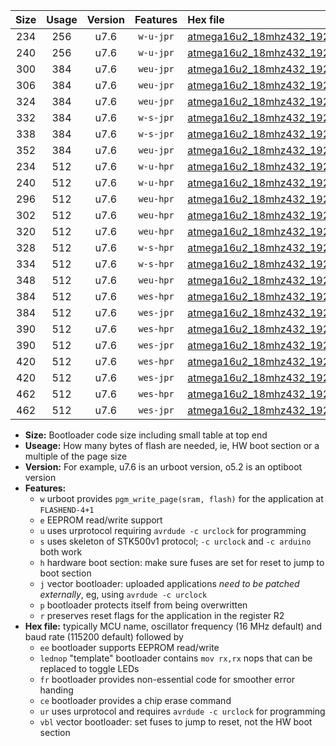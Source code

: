 |Size|Usage|Version|Features|Hex file|
|:-:|:-:|:-:|:-:|:--|
|234|256|u7.6|`w-u-jpr`|[atmega16u2_18mhz432_19200bps_ur_vbl.hex](https://raw.githubusercontent.com/stefanrueger/urboot/main/bootloaders/atmega16u2/fcpu_18mhz432/19200_bps/atmega16u2_18mhz432_19200bps_ur_vbl.hex)|
|240|256|u7.6|`w-u-jpr`|[atmega16u2_18mhz432_19200bps_lednop_ur_vbl.hex](https://raw.githubusercontent.com/stefanrueger/urboot/main/bootloaders/atmega16u2/fcpu_18mhz432/19200_bps/atmega16u2_18mhz432_19200bps_lednop_ur_vbl.hex)|
|300|384|u7.6|`weu-jpr`|[atmega16u2_18mhz432_19200bps_ee_ur_vbl.hex](https://raw.githubusercontent.com/stefanrueger/urboot/main/bootloaders/atmega16u2/fcpu_18mhz432/19200_bps/atmega16u2_18mhz432_19200bps_ee_ur_vbl.hex)|
|306|384|u7.6|`weu-jpr`|[atmega16u2_18mhz432_19200bps_ee_lednop_ur_vbl.hex](https://raw.githubusercontent.com/stefanrueger/urboot/main/bootloaders/atmega16u2/fcpu_18mhz432/19200_bps/atmega16u2_18mhz432_19200bps_ee_lednop_ur_vbl.hex)|
|324|384|u7.6|`weu-jpr`|[atmega16u2_18mhz432_19200bps_ee_lednop_fr_ur_vbl.hex](https://raw.githubusercontent.com/stefanrueger/urboot/main/bootloaders/atmega16u2/fcpu_18mhz432/19200_bps/atmega16u2_18mhz432_19200bps_ee_lednop_fr_ur_vbl.hex)|
|332|384|u7.6|`w-s-jpr`|[atmega16u2_18mhz432_19200bps_vbl.hex](https://raw.githubusercontent.com/stefanrueger/urboot/main/bootloaders/atmega16u2/fcpu_18mhz432/19200_bps/atmega16u2_18mhz432_19200bps_vbl.hex)|
|338|384|u7.6|`w-s-jpr`|[atmega16u2_18mhz432_19200bps_lednop_vbl.hex](https://raw.githubusercontent.com/stefanrueger/urboot/main/bootloaders/atmega16u2/fcpu_18mhz432/19200_bps/atmega16u2_18mhz432_19200bps_lednop_vbl.hex)|
|352|384|u7.6|`weu-jpr`|[atmega16u2_18mhz432_19200bps_ee_lednop_fr_ce_ur_vbl.hex](https://raw.githubusercontent.com/stefanrueger/urboot/main/bootloaders/atmega16u2/fcpu_18mhz432/19200_bps/atmega16u2_18mhz432_19200bps_ee_lednop_fr_ce_ur_vbl.hex)|
|234|512|u7.6|`w-u-hpr`|[atmega16u2_18mhz432_19200bps_ur.hex](https://raw.githubusercontent.com/stefanrueger/urboot/main/bootloaders/atmega16u2/fcpu_18mhz432/19200_bps/atmega16u2_18mhz432_19200bps_ur.hex)|
|240|512|u7.6|`w-u-hpr`|[atmega16u2_18mhz432_19200bps_lednop_ur.hex](https://raw.githubusercontent.com/stefanrueger/urboot/main/bootloaders/atmega16u2/fcpu_18mhz432/19200_bps/atmega16u2_18mhz432_19200bps_lednop_ur.hex)|
|296|512|u7.6|`weu-hpr`|[atmega16u2_18mhz432_19200bps_ee_ur.hex](https://raw.githubusercontent.com/stefanrueger/urboot/main/bootloaders/atmega16u2/fcpu_18mhz432/19200_bps/atmega16u2_18mhz432_19200bps_ee_ur.hex)|
|302|512|u7.6|`weu-hpr`|[atmega16u2_18mhz432_19200bps_ee_lednop_ur.hex](https://raw.githubusercontent.com/stefanrueger/urboot/main/bootloaders/atmega16u2/fcpu_18mhz432/19200_bps/atmega16u2_18mhz432_19200bps_ee_lednop_ur.hex)|
|320|512|u7.6|`weu-hpr`|[atmega16u2_18mhz432_19200bps_ee_lednop_fr_ur.hex](https://raw.githubusercontent.com/stefanrueger/urboot/main/bootloaders/atmega16u2/fcpu_18mhz432/19200_bps/atmega16u2_18mhz432_19200bps_ee_lednop_fr_ur.hex)|
|328|512|u7.6|`w-s-hpr`|[atmega16u2_18mhz432_19200bps.hex](https://raw.githubusercontent.com/stefanrueger/urboot/main/bootloaders/atmega16u2/fcpu_18mhz432/19200_bps/atmega16u2_18mhz432_19200bps.hex)|
|334|512|u7.6|`w-s-hpr`|[atmega16u2_18mhz432_19200bps_lednop.hex](https://raw.githubusercontent.com/stefanrueger/urboot/main/bootloaders/atmega16u2/fcpu_18mhz432/19200_bps/atmega16u2_18mhz432_19200bps_lednop.hex)|
|348|512|u7.6|`weu-hpr`|[atmega16u2_18mhz432_19200bps_ee_lednop_fr_ce_ur.hex](https://raw.githubusercontent.com/stefanrueger/urboot/main/bootloaders/atmega16u2/fcpu_18mhz432/19200_bps/atmega16u2_18mhz432_19200bps_ee_lednop_fr_ce_ur.hex)|
|384|512|u7.6|`wes-hpr`|[atmega16u2_18mhz432_19200bps_ee.hex](https://raw.githubusercontent.com/stefanrueger/urboot/main/bootloaders/atmega16u2/fcpu_18mhz432/19200_bps/atmega16u2_18mhz432_19200bps_ee.hex)|
|384|512|u7.6|`wes-jpr`|[atmega16u2_18mhz432_19200bps_ee_vbl.hex](https://raw.githubusercontent.com/stefanrueger/urboot/main/bootloaders/atmega16u2/fcpu_18mhz432/19200_bps/atmega16u2_18mhz432_19200bps_ee_vbl.hex)|
|390|512|u7.6|`wes-hpr`|[atmega16u2_18mhz432_19200bps_ee_lednop.hex](https://raw.githubusercontent.com/stefanrueger/urboot/main/bootloaders/atmega16u2/fcpu_18mhz432/19200_bps/atmega16u2_18mhz432_19200bps_ee_lednop.hex)|
|390|512|u7.6|`wes-jpr`|[atmega16u2_18mhz432_19200bps_ee_lednop_vbl.hex](https://raw.githubusercontent.com/stefanrueger/urboot/main/bootloaders/atmega16u2/fcpu_18mhz432/19200_bps/atmega16u2_18mhz432_19200bps_ee_lednop_vbl.hex)|
|420|512|u7.6|`wes-hpr`|[atmega16u2_18mhz432_19200bps_ee_lednop_fr.hex](https://raw.githubusercontent.com/stefanrueger/urboot/main/bootloaders/atmega16u2/fcpu_18mhz432/19200_bps/atmega16u2_18mhz432_19200bps_ee_lednop_fr.hex)|
|420|512|u7.6|`wes-jpr`|[atmega16u2_18mhz432_19200bps_ee_lednop_fr_vbl.hex](https://raw.githubusercontent.com/stefanrueger/urboot/main/bootloaders/atmega16u2/fcpu_18mhz432/19200_bps/atmega16u2_18mhz432_19200bps_ee_lednop_fr_vbl.hex)|
|462|512|u7.6|`wes-hpr`|[atmega16u2_18mhz432_19200bps_ee_lednop_fr_ce.hex](https://raw.githubusercontent.com/stefanrueger/urboot/main/bootloaders/atmega16u2/fcpu_18mhz432/19200_bps/atmega16u2_18mhz432_19200bps_ee_lednop_fr_ce.hex)|
|462|512|u7.6|`wes-jpr`|[atmega16u2_18mhz432_19200bps_ee_lednop_fr_ce_vbl.hex](https://raw.githubusercontent.com/stefanrueger/urboot/main/bootloaders/atmega16u2/fcpu_18mhz432/19200_bps/atmega16u2_18mhz432_19200bps_ee_lednop_fr_ce_vbl.hex)|

- **Size:** Bootloader code size including small table at top end
- **Useage:** How many bytes of flash are needed, ie, HW boot section or a multiple of the page size
- **Version:** For example, u7.6 is an urboot version, o5.2 is an optiboot version
- **Features:**
  + `w` urboot provides `pgm_write_page(sram, flash)` for the application at `FLASHEND-4+1`
  + `e` EEPROM read/write support
  + `u` uses urprotocol requiring `avrdude -c urclock` for programming
  + `s` uses skeleton of STK500v1 protocol; `-c urclock` and `-c arduino` both work
  + `h` hardware boot section: make sure fuses are set for reset to jump to boot section
  + `j` vector bootloader: uploaded applications *need to be patched externally*, eg, using `avrdude -c urclock`
  + `p` bootloader protects itself from being overwritten
  + `r` preserves reset flags for the application in the register R2
- **Hex file:** typically MCU name, oscillator frequency (16 MHz default) and baud rate (115200 default) followed by
  + `ee` bootloader supports EEPROM read/write
  + `lednop` "template" bootloader contains `mov rx,rx` nops that can be replaced to toggle LEDs
  + `fr` bootloader provides non-essential code for smoother error handing
  + `ce` bootloader provides a chip erase command
  + `ur` uses urprotocol and requires `avrdude -c urclock` for programming
  + `vbl` vector bootloader: set fuses to jump to reset, not the HW boot section
